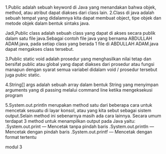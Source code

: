 1.Public adalah sebuah keyword di Java yang menandakan bahwa objek, method, atau atribut dapat diakses dari class lain.
2.Class di java adalah sebuah tempat yang didalamnya kita dapat membuat object, tipe objek dan metode objek dalam bentuk sintaks java.

Jadi,Public class adalah sebuah class yang dapat di akses secara publik dalam satu file java.Sebagai contoh file java yang bernama ABDULLAH ADAM.java, pada setiap class yang berada 1 file di ABDULLAH ADAM.java dapat mengakses class tersebut.

3.Public static void adalah prosedur yang menghasilkan nilai tetap dan bersifat public atau global yang dapat diakses dari prosedur atau fungsi manapun dengan syarat semua variabel didalam void / prosedur tersebut juga pubic static.

4.String[] args adalah sebuah array dalam bentuk String yang menyimpan arguments yang di passing melalui command line ketika mengeksekusi program

5.System.out.println merupakan method satu dari beberapa cara untuk mencetak sesuatu di layar konsol, atau yang kita sebut sebagai sistem output.Selain method ini sebenarnya masih ada cara lainnya. Secara umum terdapat 3 method untuk menampilkan output pada Java yaitu: .System.out.print — Mencetak tanpa pindah baris .System.out.println — Mencetak dengan pindah baris .System.out.printf — Mencetak dengan format tertentu

modul 3
